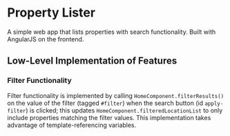 # Property Lister #

A simple web app that lists properties with search functionality. Built with AngularJS on the frontend.

## Low-Level Implementation of Features ##

### Filter Functionality ###

Filter functionality is implemented by calling ```HomeComponent.filterResults()``` on the value of the filter (tagged ```#filter```) when the search button (id ```apply-filter```) is clicked; this updates
```HomeComponent.filteredLocationList``` to only include properties matching the filter values. This implementation takes advantage of template-referencing variables.


